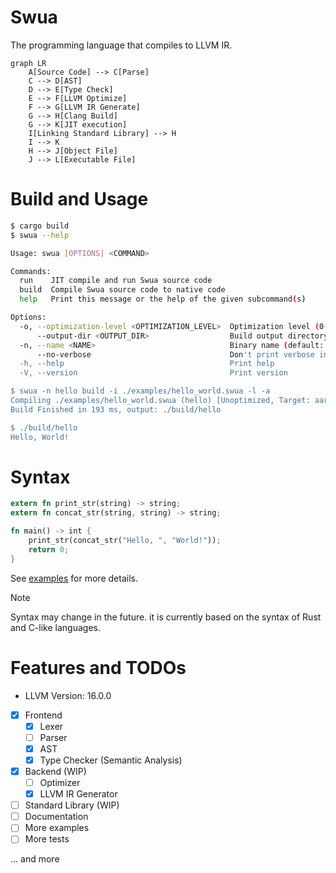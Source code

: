 # Swua

The programming language that compiles to LLVM IR.

```mermaid
graph LR
    A[Source Code] --> C[Parse]
    C --> D[AST]
    D --> E[Type Check]
    E --> F[LLVM Optimize]
    F --> G[LLVM IR Generate]
    G --> H[Clang Build]
    G --> K[JIT execution]
    I[Linking Standard Library] --> H
    I --> K
    H --> J[Object File]
    J --> L[Executable File]
```

# Build and Usage

```bash
$ cargo build
$ swua --help

Usage: swua [OPTIONS] <COMMAND>

Commands:
  run    JIT compile and run Swua source code
  build  Compile Swua source code to native code
  help   Print this message or the help of the given subcommand(s)

Options:
  -o, --optimization-level <OPTIMIZATION_LEVEL>  Optimization level (0-3, default: 0)
      --output-dir <OUTPUT_DIR>                  Build output directory (default: ./build)
  -n, --name <NAME>                              Binary name (default: main)
      --no-verbose                               Don't print verbose information
  -h, --help                                     Print help
  -V, --version                                  Print version

$ swua -n hello build -i ./examples/hello_world.swua -l -a
Compiling ./examples/hello_world.swua (hello) [Unoptimized, Target: aarch64-apple-darwin]
Build Finished in 193 ms, output: ./build/hello

$ ./build/hello
Hello, World!
```

# Syntax

```rust
extern fn print_str(string) -> string;
extern fn concat_str(string, string) -> string;

fn main() -> int {
    print_str(concat_str("Hello, ", "World!"));
    return 0;
}
```

See [examples](./examples) for more details.

> [!NOTE]
>
> Syntax may change in the future. it is currently based on the syntax of Rust and C-like languages.

# Features and TODOs

-   LLVM Version: 16.0.0

-   [x] Frontend
    -   [x] Lexer
    -   [ ] Parser
    -   [x] AST
    -   [x] Type Checker (Semantic Analysis)
-   [x] Backend (WIP)
    -   [ ] Optimizer
    -   [x] LLVM IR Generator
-   [ ] Standard Library (WIP)
-   [ ] Documentation
-   [ ] More examples
-   [ ] More tests

... and more

